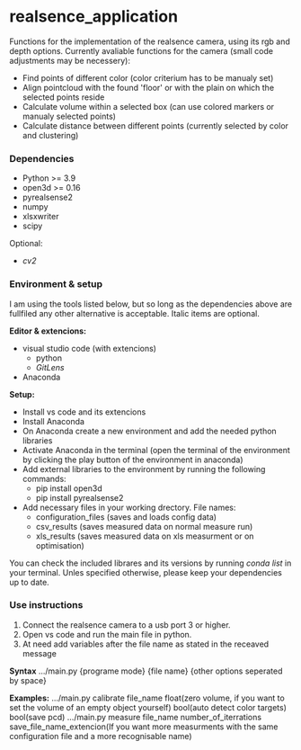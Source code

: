 # realsence_application

Functions for the implementation of the realsence camera, using its rgb and depth options. Currently avaliable functions for the camera (small code adjustments may be necessery):
  - Find points of different color (color criterium has to be manualy set)
  - Align pointcloud with the found 'floor' or with the plain on which the selected points reside
  - Calculate volume within a selected box (can use colored markers or manualy selected points)
  - Calculate distance between different points (currently selected by color and clustering)


### Dependencies

  - Python >= 3.9
  - open3d >= 0.16
  - pyrealsense2
  - numpy
  - xlsxwriter
  - scipy
  
Optional:
  - *cv2*


### Environment & setup

I am using the tools listed below, but so long as the dependencies above are fullfiled any other alternative is acceptable. Italic items are optional.
 
 **Editor & extencions:**
 - visual studio code (with extencions)
    - python
    - *GitLens*
 - Anaconda


**Setup:**
  - Install vs code and its extencions
  - Install Anaconda
  - On Anaconda create a new environment and add the needed python libraries
  - Activate Anaconda in the terminal (open the terminal of the environment by clicking the play button of the environment in anaconda)
  - Add external libraries to the environment by running the following commands:
    - pip install open3d
    - pip install pyrealsense2
  - Add necessary files in your working drectory. File names:
    - configuration_files (saves and loads config data)
    - csv_results (saves measured data on normal measure run)
    - xls_results (saves measured data on xls measurment or on optimisation)
    
You can check the included librares and its versions by running *conda list* in your terminal.
Unles specified otherwise, please keep your dependencies up to date.


### Use instructions

1. Connect the realsence camera to a usb port 3 or higher.
2. Open vs code and run the main file in python.
3. At need add variables after the file name as stated in the receaved message

**Syntax**
.../main.py {programe mode} {file name} {other options seperated by space}

**Examples:**
.../main.py calibrate file_name float(zero volume, if you want to set the volume of an empty object yourself) bool(auto detect color targets) bool(save pcd)
.../main.py measure file_name number_of_iterrations save_file_name_extencion(If you want more measurments with the same configuration file and a more recognisable name)
